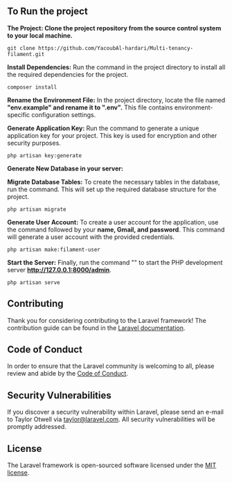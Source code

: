 ## To Run the project

**The Project: Clone the project repository from the source control system to your local machine.**
```
git clone https://github.com/YacoubAl-hardari/Multi-tenancy-filament.git

```

**Install Dependencies:** Run the command in the project directory to install all the required dependencies for the project.
 ```installComposer
 composer install
 ``` 

**Rename the Environment File:** In the project directory, locate the file named **"env.example" and rename it to ".env".** This file contains environment-specific configuration settings.

**Generate Application Key:** Run the command  to generate a unique application key for your project. This key is used for encryption and other security purposes.
```
php artisan key:generate
```

**Generate New Database in your server:**


**Migrate Database Tables:** To create the necessary tables in the database, run the command. This will set up the required database structure for the project.
```
php artisan migrate

```

**Generate User Account:** To create a user account for the application, use the command  followed by your **name, Gmail, and password**. This command will generate a user account with the provided credentials.
```
php artisan make:filament-user

```

**Start the Server:** Finally, run the command "" to start the PHP development server  **http://127.0.0.1:8000/admin**. 
```
php artisan serve

```

## Contributing

Thank you for considering contributing to the Laravel framework! The contribution guide can be found in the [Laravel documentation](https://laravel.com/docs/contributions).

## Code of Conduct

In order to ensure that the Laravel community is welcoming to all, please review and abide by the [Code of Conduct](https://laravel.com/docs/contributions#code-of-conduct).

## Security Vulnerabilities

If you discover a security vulnerability within Laravel, please send an e-mail to Taylor Otwell via [taylor@laravel.com](mailto:taylor@laravel.com). All security vulnerabilities will be promptly addressed.

## License

The Laravel framework is open-sourced software licensed under the [MIT license](https://opensource.org/licenses/MIT).
